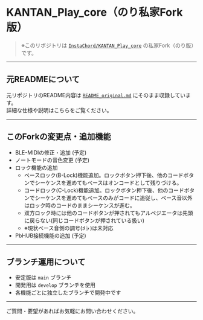 # KANTAN_Play_core（のり私家Fork版）

> ※このリポジトリは [`InstaChord/KANTAN_Play_core`](https://github.com/InstaChord/KANTAN_Play_core) の私家Fork（のり版）です。

---

## 元READMEについて

元リポジトリのREADME内容は [`README_original.md`](./README_original.md) にそのまま収録しています。  
詳細な仕様や説明はこちらをご覧ください。

---

## このForkの変更点・追加機能

- BLE-MIDIの修正・追加  (予定)
- ノートモードの音色変更    (予定)
- ロック機能の追加
  - ベースロック(B-Lock)機能追加。ロックボタン押下後、他のコードボタンでシーケンスを進めてもベースはオンコードとして残りづける。
  - コードロック(C-Lock)機能追加。ロックボタン押下後、他のコードボタンでシーケンスを進めてもベースのみがコードに追従し、ベース音以外はロック時のコードのままシーケンスが進む。
  - 双方ロック時には他のコードボタンが押されてもアルペジエータは先頭に戻らない(同じコードボタンが押されている扱い)
  - ※現状ベース音側の調号(♯♭)は未対応
- PbHUB接続機能の追加  (予定)

---

## ブランチ運用について

- 安定版は `main` ブランチ  
- 開発用は `develop` ブランチを使用  
- 各機能ごとに独立したブランチで開発中です

---

ご質問・要望があればお気軽にお問い合わせください。
